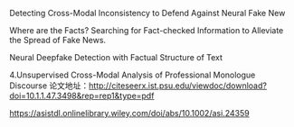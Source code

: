 Detecting Cross-Modal Inconsistency to Defend Against Neural Fake New



Where are the Facts? Searching for Fact-checked Information to Alleviate the Spread of Fake News.



Neural Deepfake Detection with Factual Structure of Text


4.Unsupervised Cross-Modal Analysis of Professional Monologue Discourse
论文地址：<http://citeseerx.ist.psu.edu/viewdoc/download?doi=10.1.1.47.3498&rep=rep1&type=pdf>




https://asistdl.onlinelibrary.wiley.com/doi/abs/10.1002/asi.24359

